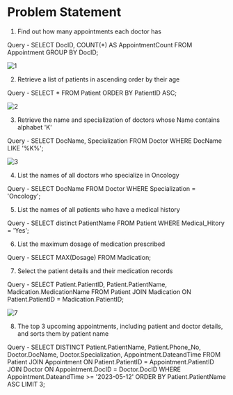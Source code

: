 # Problem Statement
1. Find out how many appointments each doctor has

Query - SELECT DocID, COUNT(*) AS AppointmentCount FROM Appointment GROUP BY DocID;

![1](https://github.com/MamtaRawat/MBA-BDM/assets/91964898/a93fcd7f-75de-428f-81bc-8f11b6fd02d4)

2. Retrieve a list of patients in ascending order by their age

Query - SELECT * FROM Patient ORDER BY PatientID ASC;

![2](https://github.com/MamtaRawat/MBA-BDM/assets/91964898/24e53adf-e742-4279-a798-497f4fe1412b)

3. Retrieve the name and specialization of doctors whose Name contains alphabet  'K'

Query - SELECT DocName, Specialization 
FROM Doctor 
WHERE DocName LIKE '%K%';

![3](https://github.com/MamtaRawat/MBA-BDM/assets/91964898/a5b1b23d-c4c6-449e-b400-1a17cb2c7a19)

4. List the names of all doctors who specialize in Oncology

Query - SELECT DocName
FROM Doctor
WHERE Specialization = 'Oncology';

5. List the names of all patients who have a medical history

Query - SELECT distinct PatientName
FROM Patient
WHERE Medical_Hitory = 'Yes';

6. List the maximum dosage of medication prescribed

Query - SELECT MAX(Dosage)
FROM Madication;

7.  Select the patient details and their medication records

Query - SELECT Patient.PatientID, Patient.PatientName, Madication.MedicationName
FROM Patient 
JOIN Madication ON Patient.PatientID = Madication.PatientID;

![7](https://github.com/MamtaRawat/MBA-BDM/assets/91964898/82ec5f18-7951-4115-bcd5-8c6d13ad1cba)

8. The top 3 upcoming appointments, including patient and doctor details, and sorts them by patient name

Query - SELECT DISTINCT Patient.PatientName, Patient.Phone_No, Doctor.DocName, Doctor.Specialization, Appointment.DateandTime
FROM Patient
JOIN Appointment ON Patient.PatientID = Appointment.PatientID
JOIN Doctor ON Appointment.DocID = Doctor.DocID
WHERE Appointment.DateandTime >= '2023-05-12'
ORDER BY Patient.PatientName ASC
LIMIT 3;

